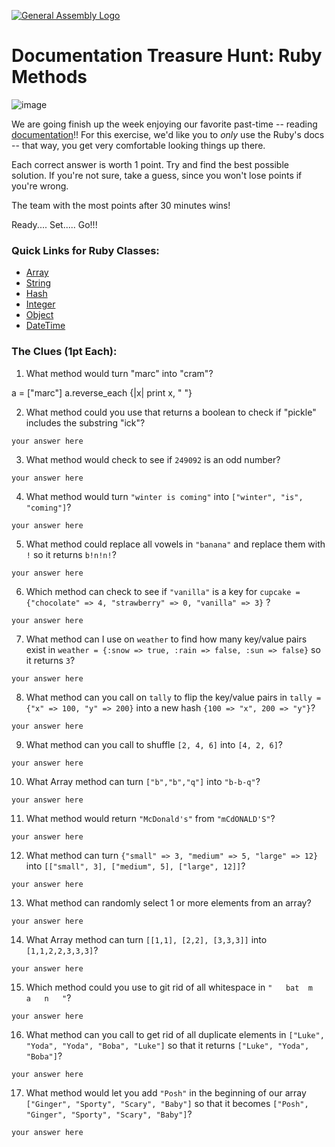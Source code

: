 [![General Assembly Logo](https://camo.githubusercontent.com/1a91b05b8f4d44b5bbfb83abac2b0996d8e26c92/687474703a2f2f692e696d6775722e636f6d2f6b6538555354712e706e67)](https://generalassemb.ly/education/web-development-immersive)

# Documentation Treasure Hunt: Ruby Methods

![image](http://www.nothomesyndrome.com/uploads/2/1/0/0/21007102/281547392.jpg?405)

We are going finish up the week enjoying our favorite past-time -- reading [ documentation](http://ruby-doc.org/)!!
For this exercise, we'd like you to _only_ use the Ruby's docs -- that way, you get
very comfortable looking things up there.

Each correct answer is worth 1 point. Try and find the best possible solution. If you're not sure, take a guess, since you won't lose points if you're wrong.

The team with the most points after 30 minutes wins!

Ready.... Set..... Go!!!

### Quick Links for Ruby Classes:
- [Array](http://ruby-doc.org/core-2.3.0/Array.html)
- [String](http://ruby-doc.org/core-2.3.0/String.html)
- [Hash](http://ruby-doc.org/core-2.3.0/Hash.html)
- [Integer](http://ruby-doc.org/core-2.3.0/Integer.html)
- [Object](http://ruby-doc.org/core-2.3.0/Object.html)
- [DateTime](http://ruby-doc.org/stdlib-2.3.0/libdoc/date/rdoc/DateTime.html)

### The Clues (1pt Each):

1.   What method would turn "marc" into "cram"?

a = ["marc"]
a.reverse_each {|x| print x, " "}

2.   What method could you use that returns a boolean to check if "pickle" includes the substring "ick"?

  ```
  your answer here
  ```

3.  What method would check to see if `249092` is an odd number?

  ```
  your answer here
  ```

4.   What method would turn `"winter is coming"` into `["winter", "is", "coming"]`?

  ```
  your answer here
  ```

5.   What method could replace all vowels in `"banana"` and replace them with `!` so it returns `b!n!n!`?

  ```
  your answer here
  ```

6.  Which method can check to see if `"vanilla"` is a key for `cupcake = {"chocolate" => 4, "strawberry" => 0, "vanilla" => 3}` ?

  ```
  your answer here
  ```

7.   What method can I use on `weather` to find how many key/value pairs exist in `weather = {:snow => true, :rain => false, :sun => false}` so it returns `3`?

  ```
  your answer here
  ```

8.  What method can you call on `tally` to flip the key/value pairs in `tally = {"x" => 100, "y" => 200}` into  a new hash `{100 => "x", 200 => "y"}`?

  ```
  your answer here
  ```

9.   What method can you call to shuffle `[2, 4, 6]` into `[4, 2, 6]`?

  ```
  your answer here
  ```

10.  What Array method can turn `["b","b","q"]` into `"b-b-q"`?

  ```
  your answer here
  ```

11.   What method would return `"McDonald's"` from `"mCdONALD'S"`?

  ```
  your answer here
  ```

12.   What method can turn `{"small" => 3, "medium" => 5, "large" => 12}` into `[["small", 3], ["medium", 5], ["large", 12]]`?

  ```
  your answer here
  ```

13.   What method can randomly select 1 or more elements from an array?

  ```
  your answer here
  ```

14. What Array method can turn `[[1,1], [2,2], [3,3,3]]` into `[1,1,2,2,3,3,3]`?

  ```
  your answer here
  ```
15. Which method could you use to git rid of all whitespace in `"   bat  m   a   n   "`?

  ```
  your answer here
  ```

16. What method can you call to get rid of all duplicate elements in `["Luke", "Yoda", "Yoda", "Boba", "Luke"]` so that it returns `["Luke", "Yoda", "Boba"]`?

  ```
  your answer here
  ```

17. What method would let you add `"Posh"` in the beginning of our array `["Ginger", "Sporty", "Scary", "Baby"]` so that it becomes `["Posh", "Ginger", "Sporty", "Scary", "Baby"]`?

  ```
  your answer here
  ```

